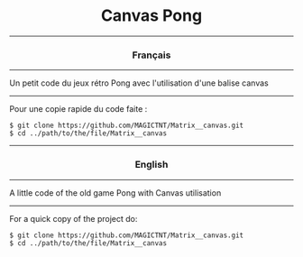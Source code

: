 <h1 align="center">Canvas Pong</h1>

***

<h3 align="center">Français</h3>

***

<p align="left">
  Un petit code du jeux rétro Pong avec l'utilisation d'une balise canvas

***
  
Pour une copie rapide du code faite :
  
</p>

```
$ git clone https://github.com/MAGICTNT/Matrix__canvas.git
$ cd ../path/to/the/file/Matrix__canvas
```

***

<h3 align="center">English</h3>

***

<p align="left">
  A little code of the old game Pong with Canvas utilisation

***

  For a quick copy of the project do:
  
</p>

```
$ git clone https://github.com/MAGICTNT/Matrix__canvas.git
$ cd ../path/to/the/file/Matrix__canvas
```
